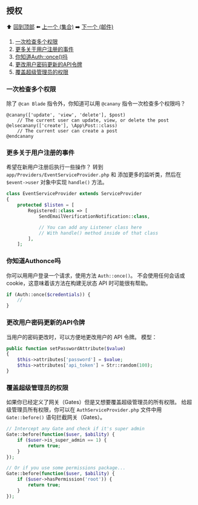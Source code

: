 ## 授权

⬆️ [回到顶部](../README-zh.md) ⬅️ [上一个 (集合)](./Collections.md) ➡️ [下一个 (邮件)](./Mail.md)

1. [一次检查多个权限](#一次检查多个权限)
2. [更多关于用户注册的事件](#更多关于用户注册的事件)
3. [你知道Auth::once()吗](#你知道Authonce吗)
4. [更改用户密码更新的API令牌](#更改用户密码更新的API令牌)
5. [覆盖超级管理员的权限](#覆盖超级管理员的权限)

### 一次检查多个权限

除了 `@can Blade` 指令外，你知道可以用 `@canany` 指令一次检查多个权限吗？

```blade
@canany(['update', 'view', 'delete'], $post)
    // The current user can update, view, or delete the post
@elsecanany(['create'], \App\Post::class)
    // The current user can create a post
@endcanany
```

### 更多关于用户注册的事件

希望在新用户注册后执行一些操作？ 转到 `app/Providers/EventServiceProvider.php` 和 添加更多的监听类，然后在 `$event->user` 对象中实现 `handle()` 方法。

```php
class EventServiceProvider extends ServiceProvider
{
    protected $listen = [
        Registered::class => [
            SendEmailVerificationNotification::class,

            // You can add any Listener class here
            // With handle() method inside of that class
        ],
    ];
```

### 你知道Authonce吗

你可以用用户登录一个请求，使用方法 `Auth::once()`。
不会使用任何会话或 cookie，这意味着该方法在构建无状态 API 时可能很有帮助。

```php
if (Auth::once($credentials)) {
    //
}
```

### 更改用户密码更新的API令牌

当用户的密码更改时，可以方便地更改用户的 API 令牌。
模型：

```php
public function setPasswordAttribute($value)
{
    $this->attributes['password'] = $value;
    $this->attributes['api_token'] = Str::random(100);
}
```

### 覆盖超级管理员的权限


如果你已经定义了网关（Gates）但是又想要覆盖超级管理员的所有权限。 给超级管理员所有权限，你可以在  `AuthServiceProvider.php` 文件中用 `Gate::before()` 语句拦截网关（Gates）。

```php
// Intercept any Gate and check if it's super admin
Gate::before(function($user, $ability) {
    if ($user->is_super_admin == 1) {
        return true;
    }
});

// Or if you use some permissions package...
Gate::before(function($user, $ability) {
    if ($user->hasPermission('root')) {
        return true;
    }
});
```

